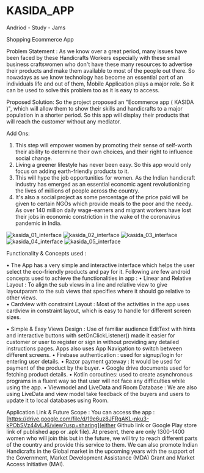 # KASIDA_APP
Andriod - Study - Jams

Shopping Ecommerce App

Problem Statement :
As we know over a great period, many issues have been faced by these Handicrafts Workers especially with these small business craftswomen who don't have these many resources to  advertise their products and make them available to most of the people out there. So nowadays as we know technology has become an essential part of an individuals life and out of them, Mobile Application plays a major role. So it can be used to solve this problem too as it is easy to access.


Proposed Solution:
So the project proposed an "Ecommerce app ( KASIDA )", which will allow them to show their skills and handicrafts to a major population in a shorter period. So this app will display their products that will reach the customer without any mediator. 

Add Ons:

1.	This step will empower women by promoting their sense of self-worth their ability to determine their own choices, and their right to influence social change. 
2.	 Living a greener lifestyle has never been easy. So this app would only focus on adding earth-friendly products to it.
3.	This will hype the job opportunities for women. As the Indian handicraft industry has emerged as an essential economic agent revolutionizing the lives of millions of people across the country.
4.	It's also a social project as some percentage of the price paid will be given to certain NGOs which provide meals to the poor and the needy. As over 140 million daily wage-earners and migrant workers have lost their jobs in economic constriction in the wake of the coronavirus pandemic in India.


![kasida_01_interface](https://user-images.githubusercontent.com/94732725/149708726-7da2ee68-e35c-44ee-bf32-ad1627cf2b9d.jpg)
![kasida_02_interface](https://user-images.githubusercontent.com/94732725/149708728-95b6b55b-075c-430e-8a15-6a36bb470ec0.jpg)
![kasida_03_interface](https://user-images.githubusercontent.com/94732725/149708732-fcbb8ae9-a1ff-4d97-b86e-cf82a96fc017.jpg)
![kasida_04_interface](https://user-images.githubusercontent.com/94732725/149708734-842c7321-c140-44d7-818c-c0fcbbd169f4.jpg)
![kasida_05_interface](https://user-images.githubusercontent.com/94732725/149708736-a0808e4c-68ca-4082-bbda-5d28e70da5e3.jpg)



Functionality & Concepts used :

•	The App has a very simple and interactive interface which helps the user select the eco-friendly products and pay for it. Following are few android concepts used to achieve the functionalities in app :
•	Linear and Relative Layout : To align the sub views in a line and relative view to give layoutparam to the sub views that specifies where it should go relative to other views.  
•	 Cardview with constraint Layout : Most of the activities in the app uses cardview in constraint layout, which is easy to handle for different screen sizes.

    

•	Simple & Easy Views Design : Use of familiar audience EditText with hints and interactive buttons with setOnClickListener() made it easier for customer or user to register or sign in without providing any detailed instructions pages. Apps also uses App Navigation to switch between different screens.
•	Firebase authentication : used for signup/login for entering user details.
•	Razor payment gateway : It would be used for payment of the product by the buyer.
•	Google drive documents used for fetching product details.
•	Kotlin coroutines: used to create asynchronous programs in a fluent way so that user will not face any difficulties while using the app. 
•	Viewmodel and LiveData and Room Database : We are also using LiveData and view model take feedback of the buyers and users to update it to local databases using Room.



Application Link & Future Scope :
You can access the app : [https://drive.google.com/file/d/19e6uz8JFRgAKL-nku3-kPObSVz44vLJ6/view?usp=sharing](either Github link or Google Play store link of published app or .apk file).
At present, there are only 1300-1400 women who will join this but in the future, we will try to reach different parts of the country and provide this service to them. We can also promote Indian Handicrafts in the Global market in the upcoming years 
with the support of the Government,  Market Development Assistance (MDA) Grant and Market Access Initiative (MAI).
 
